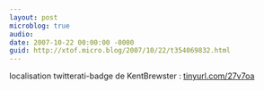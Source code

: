 ```yaml
---
layout: post
microblog: true
audio: 
date: 2007-10-22 00:00:00 -0000
guid: http://xtof.micro.blog/2007/10/22/t354069832.html
---
```

localisation twitterati-badge de KentBrewster :  [tinyurl.com/27v7oa](http://tinyurl.com/27v7oa)
